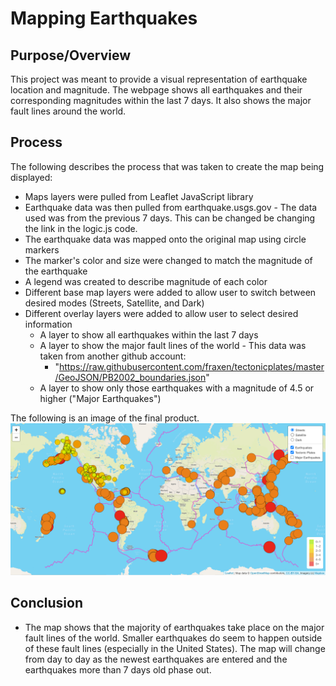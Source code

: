 # Mapping Earthquakes

## Purpose/Overview

This project was meant to provide a visual representation of earthquake location and magnitude. The webpage shows all earthquakes and their corresponding magnitudes within the last 7 days. It also shows the major fault lines around the world.  


## Process

The following describes the process that was taken to create the map being displayed:
- Maps layers were pulled from Leaflet JavaScript library
- Earthquake data was then pulled from earthquake.usgs.gov - The data used was from the previous 7 days.  This can be changed be changing the link in the logic.js code.
- The earthquake data was mapped onto the original map using circle markers
- The marker's color and size were changed to match the magnitude of the earthquake
- A legend was created to describe magnitude of each color
- Different base map layers were added to allow user to switch between desired modes (Streets, Satellite, and Dark)
- Different overlay layers were added to allow user to select desired information
  - A layer to show all earthquakes within the last 7 days
  - A layer to show the major fault lines of the world - This data was taken from another github account:
    - "https://raw.githubusercontent.com/fraxen/tectonicplates/master/GeoJSON/PB2002_boundaries.json"
  - A layer to show only those earthquakes with a magnitude of 4.5 or higher ("Major Earthquakes")


The following is an image of the final product.
![images/WorldEarthquakeMapLast7Days.png](images/WorldEarthquakeMapLast7Days.png)

## Conclusion
- The map shows that the majority of earthquakes take place on the major fault lines of the world.  Smaller earthquakes do seem to happen outside of these fault lines (especially in the United States).  The map will change from day to day as the newest earthquakes are entered and the earthquakes more than 7 days old phase out.
